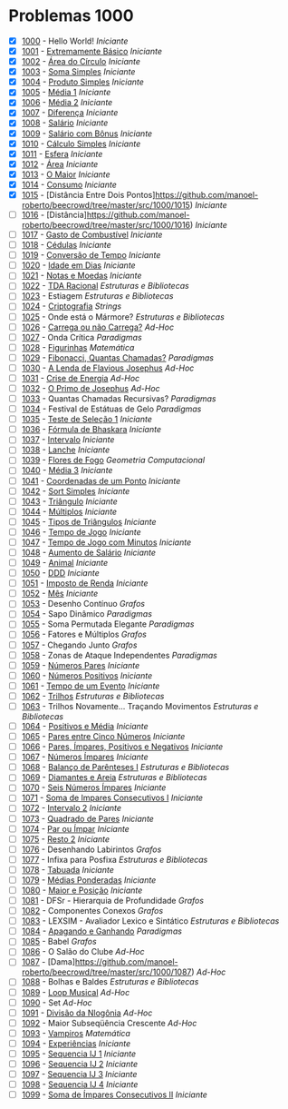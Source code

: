 # Problemas 1000 <!-- (78%) -->

  - [x]  [1000](https://www.beecrowd.com.br/judge/pt/problems/view/1000) - Hello World! *Iniciante*
  - [x]  [1001](https://www.beecrowd.com.br/judge/pt/problems/view/1001) - [Extremamente Básico](https://github.com/manoel-roberto/beecrowd/tree/master/src/1000/1001) *Iniciante*
  - [x]  [1002](https://www.beecrowd.com.br/judge/pt/problems/view/1002) - [Área do Círculo](https://github.com/manoel-roberto/beecrowd/tree/master/src/1000/1002) *Iniciante*
  - [x]  [1003](https://www.beecrowd.com.br/judge/pt/problems/view/1003) - [Soma Simples](https://github.com/manoel-roberto/beecrowd/tree/master/src/1000/1002) *Iniciante*
  - [x]  [1004](https://www.beecrowd.com.br/judge/pt/problems/view/1004) - [Produto Simples](https://github.com/manoel-roberto/beecrowd/tree/master/src/1000/1004) *Iniciante*
  - [x]  [1005](https://www.beecrowd.com.br/judge/pt/problems/view/1005) - [Média 1](https://github.com/manoel-roberto/beecrowd/tree/master/src/1000/1005) *Iniciante*
  - [x]  [1006](https://www.beecrowd.com.br/judge/pt/problems/view/1006) - [Média 2](https://github.com/manoel-roberto/beecrowd/tree/master/src/1000/1006) *Iniciante*
  - [x]  [1007](https://www.beecrowd.com.br/judge/pt/problems/view/1007) - [Diferença](https://github.com/manoel-roberto/beecrowd/tree/master/src/1000/1007) *Iniciante*
  - [x]  [1008](https://www.beecrowd.com.br/judge/pt/problems/view/1008) - [Salário](https://github.com/manoel-roberto/beecrowd/tree/master/src/1000/1008) *Iniciante*
  - [x]  [1009](https://www.beecrowd.com.br/judge/pt/problems/view/1009) - [Salário com Bônus](https://github.com/manoel-roberto/beecrowd/tree/master/src/1000/1009) *Iniciante*
  - [x]  [1010](https://www.beecrowd.com.br/judge/pt/problems/view/1010) - [Cálculo Simples](https://github.com/manoel-roberto/beecrowd/tree/master/src/1000/1010) *Iniciante*
  - [x]  [1011](https://www.beecrowd.com.br/judge/pt/problems/view/1011) - [Esfera](https://github.com/manoel-roberto/beecrowd/tree/master/src/1000/1011) *Iniciante*
  - [x]  [1012](https://www.beecrowd.com.br/judge/pt/problems/view/1012) - [Área](https://github.com/manoel-roberto/beecrowd/tree/master/src/1000/1012) *Iniciante*
  - [x]  [1013](https://www.beecrowd.com.br/judge/pt/problems/view/1013) - [O Maior](https://github.com/manoel-roberto/beecrowd/tree/master/src/1000/1013) *Iniciante*
  - [x]  [1014](https://www.beecrowd.com.br/judge/pt/problems/view/1014) - [Consumo](https://github.com/manoel-roberto/beecrowd/tree/master/src/1000/1014) *Iniciante*
  - [x]  [1015](https://www.beecrowd.com.br/judge/pt/problems/view/1015) - [Distância Entre Dois Pontos]https://github.com/manoel-roberto/beecrowd/tree/master/src/1000/1015) *Iniciante*
  - [ ]  [1016](https://www.beecrowd.com.br/judge/pt/problems/view/1016) - [Distância]https://github.com/manoel-roberto/beecrowd/tree/master/src/1000/1016) *Iniciante*
  - [ ]  [1017](https://www.beecrowd.com.br/judge/pt/problems/view/1017) - [Gasto de Combustível](https://github.com/manoel-roberto/beecrowd/tree/master/src/1000/1017) *Iniciante*
  - [ ]  [1018](https://www.beecrowd.com.br/judge/pt/problems/view/1018) - [Cédulas](https://github.com/manoel-roberto/beecrowd/tree/master/src/1000/1018) *Iniciante*
  - [ ]  [1019](https://www.beecrowd.com.br/judge/pt/problems/view/1019) - [Conversão de Tempo](https://github.com/manoel-roberto/beecrowd/tree/master/src/1000/1019) *Iniciante*
  - [ ]  [1020](https://www.beecrowd.com.br/judge/pt/problems/view/1020) - [Idade em Dias](https://github.com/manoel-roberto/beecrowd/tree/master/src/1000/1020) *Iniciante*
  - [ ]  [1021](https://www.beecrowd.com.br/judge/pt/problems/view/1021) - [Notas e Moedas](https://github.com/manoel-roberto/beecrowd/tree/master/src/1000/1021) *Iniciante*
  - [ ]  [1022](https://www.beecrowd.com.br/judge/pt/problems/view/1022) - [TDA Racional](https://github.com/manoel-roberto/beecrowd/tree/master/src/1000/1022) *Estruturas e Bibliotecas*
  - [ ]  [1023](https://www.beecrowd.com.br/judge/pt/problems/view/1023) - Estiagem *Estruturas e Bibliotecas*
  - [ ]  [1024](https://www.beecrowd.com.br/judge/pt/problems/view/1024) - [Criptografia](https://github.com/manoel-roberto/beecrowd/tree/master/src/1000/1024) *Strings*
  - [ ]  [1025](https://www.beecrowd.com.br/judge/pt/problems/view/1025) - Onde está o Mármore? *Estruturas e Bibliotecas*
  - [ ]  [1026](https://www.beecrowd.com.br/judge/pt/problems/view/1026) - [Carrega ou não Carrega?](https://github.com/manoel-roberto/beecrowd/tree/master/src/1000/1026) *Ad-Hoc*
  - [ ]  [1027](https://www.beecrowd.com.br/judge/pt/problems/view/1027) - Onda Crítica *Paradigmas*
  - [ ]  [1028](https://www.beecrowd.com.br/judge/pt/problems/view/1028) - [Figurinhas](https://github.com/manoel-roberto/beecrowd/tree/master/src/1000/1028) *Matemática*
  - [ ]  [1029](https://www.beecrowd.com.br/judge/pt/problems/view/1029) - [Fibonacci, Quantas Chamadas?](https://github.com/manoel-roberto/beecrowd/tree/master/src/1000/1029) *Paradigmas*
  - [ ]  [1030](https://www.beecrowd.com.br/judge/pt/problems/view/1030) - [A Lenda de Flavious Josephus](https://github.com/manoel-roberto/beecrowd/tree/master/src/1000/1030) *Ad-Hoc*
  - [ ]  [1031](https://www.beecrowd.com.br/judge/pt/problems/view/1031) - [Crise de Energia](https://github.com/manoel-roberto/beecrowd/tree/master/src/1000/1031) *Ad-Hoc*
  - [ ]  [1032](https://www.beecrowd.com.br/judge/pt/problems/view/1032) - [O Primo de Josephus](https://github.com/manoel-roberto/beecrowd/tree/master/src/1000/1032) *Ad-Hoc*
  - [ ]  [1033](https://www.beecrowd.com.br/judge/pt/problems/view/1033) - Quantas Chamadas Recursivas? *Paradigmas*
  - [ ]  [1034](https://www.beecrowd.com.br/judge/pt/problems/view/1034) - Festival de Estátuas de Gelo *Paradigmas*
  - [ ]  [1035](https://www.beecrowd.com.br/judge/pt/problems/view/1035) - [Teste de Seleção 1](https://github.com/manoel-roberto/beecrowd/tree/master/src/1000/1035) *Iniciante*
  - [ ]  [1036](https://www.beecrowd.com.br/judge/pt/problems/view/1036) - [Fórmula de Bhaskara](https://github.com/manoel-roberto/beecrowd/tree/master/src/1000/1036) *Iniciante*
  - [ ]  [1037](https://www.beecrowd.com.br/judge/pt/problems/view/1037) - [Intervalo](https://github.com/manoel-roberto/beecrowd/tree/master/src/1000/1037) *Iniciante*
  - [ ]  [1038](https://www.beecrowd.com.br/judge/pt/problems/view/1038) - [Lanche](https://github.com/manoel-roberto/beecrowd/tree/master/src/1000/1038) *Iniciante*
  - [ ]  [1039](https://www.beecrowd.com.br/judge/pt/problems/view/1039) - [Flores de Fogo](https://github.com/manoel-roberto/beecrowd/tree/master/src/1000/1039) *Geometria Computacional*
  - [ ]  [1040](https://www.beecrowd.com.br/judge/pt/problems/view/1040) - [Média 3](https://github.com/manoel-roberto/beecrowd/tree/master/src/1000/1040) *Iniciante*
  - [ ]  [1041](https://www.beecrowd.com.br/judge/pt/problems/view/1041) - [Coordenadas de um Ponto](https://github.com/manoel-roberto/beecrowd/tree/master/src/1000/1041) *Iniciante*
  - [ ]  [1042](https://www.beecrowd.com.br/judge/pt/problems/view/1042) - [Sort Simples](https://github.com/manoel-roberto/beecrowd/tree/master/src/1000/1042) *Iniciante*
  - [ ]  [1043](https://www.beecrowd.com.br/judge/pt/problems/view/1043) - [Triângulo](https://github.com/manoel-roberto/beecrowd/tree/master/src/1000/1043) *Iniciante*
  - [ ]  [1044](https://www.beecrowd.com.br/judge/pt/problems/view/1044) - [Múltiplos](https://github.com/manoel-roberto/beecrowd/tree/master/src/1000/1044) *Iniciante*
  - [ ]  [1045](https://www.beecrowd.com.br/judge/pt/problems/view/1045) - [Tipos de Triângulos](https://github.com/manoel-roberto/beecrowd/tree/master/src/1000/1045) *Iniciante*
  - [ ]  [1046](https://www.beecrowd.com.br/judge/pt/problems/view/1046) - [Tempo de Jogo](https://github.com/manoel-roberto/beecrowd/tree/master/src/1000/1046) *Iniciante*
  - [ ]  [1047](https://www.beecrowd.com.br/judge/pt/problems/view/1047) - [Tempo de Jogo com Minutos](https://github.com/manoel-roberto/beecrowd/tree/master/src/1000/1047) *Iniciante*
  - [ ]  [1048](https://www.beecrowd.com.br/judge/pt/problems/view/1048) - [Aumento de Salário](https://github.com/manoel-roberto/beecrowd/tree/master/src/1000/1048) *Iniciante*
  - [ ]  [1049](https://www.beecrowd.com.br/judge/pt/problems/view/1049) - [Animal](https://github.com/manoel-roberto/beecrowd/tree/master/src/1000/1049) *Iniciante*
  - [ ]  [1050](https://www.beecrowd.com.br/judge/pt/problems/view/1050) - [DDD](https://github.com/manoel-roberto/beecrowd/tree/master/src/1000/1050) *Iniciante*
  - [ ]  [1051](https://www.beecrowd.com.br/judge/pt/problems/view/1051) - [Imposto de Renda](https://github.com/manoel-roberto/beecrowd/tree/master/src/1000/1051) *Iniciante*
  - [ ]  [1052](https://www.beecrowd.com.br/judge/pt/problems/view/1052) - [Mês](https://github.com/manoel-roberto/beecrowd/tree/master/src/1000/1052) *Iniciante*
  - [ ]  [1053](https://www.beecrowd.com.br/judge/pt/problems/view/1053) - Desenho Contínuo *Grafos*
  - [ ]  [1054](https://www.beecrowd.com.br/judge/pt/problems/view/1054) - Sapo Dinâmico *Paradigmas*
  - [ ]  [1055](https://www.beecrowd.com.br/judge/pt/problems/view/1055) - Soma Permutada Elegante *Paradigmas*
  - [ ]  [1056](https://www.beecrowd.com.br/judge/pt/problems/view/1056) - Fatores e Múltiplos *Grafos*
  - [ ]  [1057](https://www.beecrowd.com.br/judge/pt/problems/view/1057) - Chegando Junto *Grafos*
  - [ ]  [1058](https://www.beecrowd.com.br/judge/pt/problems/view/1058) - Zonas de Ataque Independentes *Paradigmas*
  - [ ]  [1059](https://www.beecrowd.com.br/judge/pt/problems/view/1059) - [Números Pares](https://github.com/manoel-roberto/beecrowd/tree/master/src/1000/1059) *Iniciante*
  - [ ]  [1060](https://www.beecrowd.com.br/judge/pt/problems/view/1060) - [Números Positivos](https://github.com/manoel-roberto/beecrowd/tree/master/src/1000/1060) *Iniciante*
  - [ ]  [1061](https://www.beecrowd.com.br/judge/pt/problems/view/1061) - [Tempo de um Evento](https://github.com/manoel-roberto/beecrowd/tree/master/src/1000/104061) *Iniciante*
  - [ ]  [1062](https://www.beecrowd.com.br/judge/pt/problems/view/1062) - [Trilhos](https://github.com/manoel-roberto/beecrowd/tree/master/src/1000/1062) *Estruturas e Bibliotecas*
  - [ ]  [1063](https://www.beecrowd.com.br/judge/pt/problems/view/1063) - Trilhos Novamente... Traçando Movimentos *Estruturas e Bibliotecas*
  - [ ]  [1064](https://www.beecrowd.com.br/judge/pt/problems/view/1064) - [Positivos e Média](https://github.com/manoel-roberto/beecrowd/tree/master/src/1000/1064) *Iniciante*
  - [ ]  [1065](https://www.beecrowd.com.br/judge/pt/problems/view/1065) - [Pares entre Cinco Números](https://github.com/manoel-roberto/beecrowd/tree/master/src/1000/1065) *Iniciante*
  - [ ]  [1066](https://www.beecrowd.com.br/judge/pt/problems/view/1066) - [Pares, Ímpares, Positivos e Negativos](https://github.com/manoel-roberto/beecrowd/tree/master/src/1000/1066) *Iniciante*
  - [ ]  [1067](https://www.beecrowd.com.br/judge/pt/problems/view/1067) - [Números Ímpares](https://github.com/manoel-roberto/beecrowd/tree/master/src/1000/1067) *Iniciante*
  - [ ]  [1068](https://www.beecrowd.com.br/judge/pt/problems/view/1068) - [Balanço de Parênteses I](https://github.com/manoel-roberto/beecrowd/tree/master/src/1000/1068) *Estruturas e Bibliotecas*
  - [ ]  [1069](https://www.beecrowd.com.br/judge/pt/problems/view/1069) - [Diamantes e Areia](https://github.com/manoel-roberto/beecrowd/tree/master/src/1000/1069) *Estruturas e Bibliotecas*
  - [ ]  [1070](https://www.beecrowd.com.br/judge/pt/problems/view/1070) - [Seis Números Ímpares](https://github.com/manoel-roberto/beecrowd/tree/master/src/1000/1070) *Iniciante*
  - [ ]  [1071](https://www.beecrowd.com.br/judge/pt/problems/view/1071) - [Soma de Impares Consecutivos I](https://github.com/manoel-roberto/beecrowd/tree/master/src/1000/1071) *Iniciante*
  - [ ]  [1072](https://www.beecrowd.com.br/judge/pt/problems/view/1072) - [Intervalo 2](https://github.com/manoel-roberto/beecrowd/tree/master/src/1000/1072) *Iniciante*
  - [ ]  [1073](https://www.beecrowd.com.br/judge/pt/problems/view/1073) - [Quadrado de Pares](https://github.com/manoel-roberto/beecrowd/tree/master/src/1000/1073) *Iniciante*
  - [ ]  [1074](https://www.beecrowd.com.br/judge/pt/problems/view/1074) - [Par ou Ímpar](https://github.com/manoel-roberto/beecrowd/tree/master/src/1000/1074) *Iniciante*
  - [ ]  [1075](https://www.beecrowd.com.br/judge/pt/problems/view/1075) - [Resto 2](https://github.com/manoel-roberto/beecrowd/tree/master/src/1000/1075) *Iniciante*
  - [ ]  [1076](https://www.beecrowd.com.br/judge/pt/problems/view/1076) - Desenhando Labirintos *Grafos*
  - [ ]  [1077](https://www.beecrowd.com.br/judge/pt/problems/view/1077) - Infixa para Posfixa *Estruturas e Bibliotecas*
  - [ ]  [1078](https://www.beecrowd.com.br/judge/pt/problems/view/1078) - [Tabuada](https://github.com/manoel-roberto/beecrowd/tree/master/src/1000/1078) *Iniciante*
  - [ ]  [1079](https://www.beecrowd.com.br/judge/pt/problems/view/1079) - [Médias Ponderadas](https://github.com/manoel-roberto/beecrowd/tree/master/src/1000/1079) *Iniciante*
  - [ ]  [1080](https://www.beecrowd.com.br/judge/pt/problems/view/1080) - [Maior e Posição](https://github.com/manoel-roberto/beecrowd/tree/master/src/1000/1080) *Iniciante*
  - [ ]  [1081](https://www.beecrowd.com.br/judge/pt/problems/view/1081) - DFSr - Hierarquia de Profundidade *Grafos*
  - [ ]  [1082](https://www.beecrowd.com.br/judge/pt/problems/view/1082) - Componentes Conexos *Grafos*
  - [ ]  [1083](https://www.beecrowd.com.br/judge/pt/problems/view/1083) - LEXSIM - Avaliador Lexico e Sintático *Estruturas e Bibliotecas*
  - [ ]  [1084](https://www.beecrowd.com.br/judge/pt/problems/view/1084) - [Apagando e Ganhando](https://github.com/manoel-roberto/beecrowd/tree/master/src/1000/1084) *Paradigmas*
  - [ ]  [1085](https://www.beecrowd.com.br/judge/pt/problems/view/1085) - Babel *Grafos*
  - [ ]  [1086](https://www.beecrowd.com.br/judge/pt/problems/view/1086) - O Salão do Clube *Ad-Hoc*
  - [ ]  [1087](https://www.beecrowd.com.br/judge/pt/problems/view/1087) - [Dama]https://github.com/manoel-roberto/beecrowd/tree/master/src/1000/1087) *Ad-Hoc*
  - [ ]  [1088](https://www.beecrowd.com.br/judge/pt/problems/view/1088) - Bolhas e Baldes *Estruturas e Bibliotecas*
  - [ ]  [1089](https://www.beecrowd.com.br/judge/pt/problems/view/1089) - [Loop Musical](https://github.com/manoel-roberto/beecrowd/tree/master/src/1000/1098) *Ad-Hoc*
  - [ ]  [1090](https://www.beecrowd.com.br/judge/pt/problems/view/1090) - Set *Ad-Hoc*
  - [ ]  [1091](https://www.beecrowd.com.br/judge/pt/problems/view/1091) - [Divisão da Nlogônia](https://github.com/manoel-roberto/beecrowd/tree/master/src/1000/1091) *Ad-Hoc*
  - [ ]  [1092](https://www.beecrowd.com.br/judge/pt/problems/view/1092) - Maior Subseqüência Crescente *Ad-Hoc*
  - [ ]  [1093](https://www.beecrowd.com.br/judge/pt/problems/view/1093) - [Vampiros](https://github.com/manoel-roberto/beecrowd/tree/master/src/1000/1093) *Matemática*
  - [ ]  [1094](https://www.beecrowd.com.br/judge/pt/problems/view/1094) - [Experiências](https://github.com/manoel-roberto/beecrowd/tree/master/src/1000/1094) *Iniciante*
  - [ ]  [1095](https://www.beecrowd.com.br/judge/pt/problems/view/1095) - [Sequencia IJ 1](https://github.com/manoel-roberto/beecrowd/tree/master/src/1000/1095) *Iniciante*
  - [ ]  [1096](https://www.beecrowd.com.br/judge/pt/problems/view/1096) - [Sequencia IJ 2](https://github.com/manoel-roberto/beecrowd/tree/master/src/1000/1096) *Iniciante*
  - [ ]  [1097](https://www.beecrowd.com.br/judge/pt/problems/view/1097) - [Sequencia IJ 3](https://github.com/manoel-roberto/beecrowd/tree/master/src/1000/1097) *Iniciante*
  - [ ]  [1098](https://www.beecrowd.com.br/judge/pt/problems/view/1098) - [Sequencia IJ 4](https://github.com/manoel-roberto/beecrowd/tree/master/src/1000/1098) *Iniciante*
  - [ ]  [1099](https://www.beecrowd.com.br/judge/pt/problems/view/1099) - [Soma de Ímpares Consecutivos II](https://github.com/manoel-roberto/beecrowd/tree/master/src/1000/1040) *Iniciante*